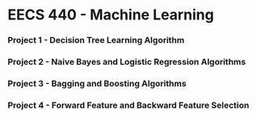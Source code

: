 # EECS 440 - Machine Learning

### Project 1 - Decision Tree Learning Algorithm

### Project 2 - Naive Bayes and Logistic Regression Algorithms

### Project 3 - Bagging and Boosting Algorithms

### Project 4 - Forward Feature and Backward Feature Selection
